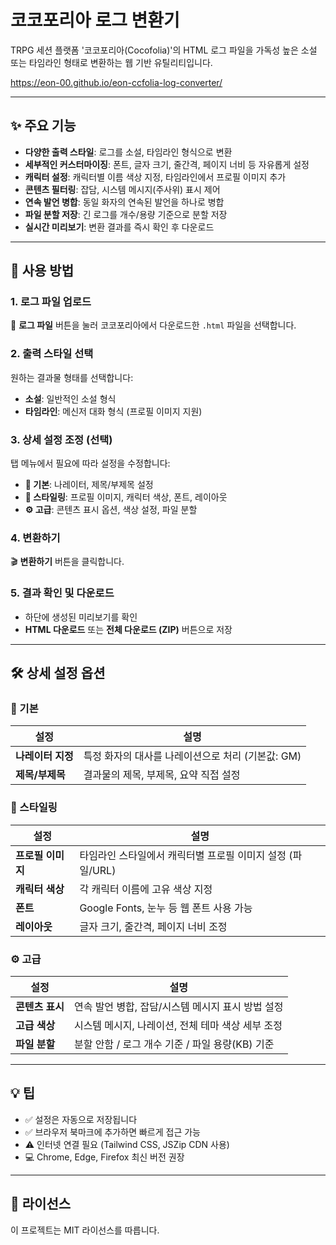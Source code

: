 # 코코포리아 로그 변환기

TRPG 세션 플랫폼 '코코포리아(Cocofolia)'의 HTML 로그 파일을 가독성 높은 소설 또는 타임라인 형태로 변환하는 웹 기반 유틸리티입니다.

https://eon-00.github.io/eon-ccfolia-log-converter/

---

## ✨ 주요 기능

- **다양한 출력 스타일**: 로그를 소설, 타임라인 형식으로 변환
- **세부적인 커스터마이징**: 폰트, 글자 크기, 줄간격, 페이지 너비 등 자유롭게 설정
- **캐릭터 설정**: 캐릭터별 이름 색상 지정, 타임라인에서 프로필 이미지 추가
- **콘텐츠 필터링**: 잡담, 시스템 메시지(주사위) 표시 제어
- **연속 발언 병합**: 동일 화자의 연속된 발언을 하나로 병합
- **파일 분할 저장**: 긴 로그를 개수/용량 기준으로 분할 저장
- **실시간 미리보기**: 변환 결과를 즉시 확인 후 다운로드

---

## 🚀 사용 방법

### 1. 로그 파일 업로드
📁 **로그 파일** 버튼을 눌러 코코포리아에서 다운로드한 `.html` 파일을 선택합니다.

### 2. 출력 스타일 선택
원하는 결과물 형태를 선택합니다:
- **소설**: 일반적인 소설 형식
- **타임라인**: 메신저 대화 형식 (프로필 이미지 지원)

### 3. 상세 설정 조정 (선택)
탭 메뉴에서 필요에 따라 설정을 수정합니다:
- **📝 기본**: 나레이터, 제목/부제목 설정
- **🎨 스타일링**: 프로필 이미지, 캐릭터 색상, 폰트, 레이아웃
- **⚙️ 고급**: 콘텐츠 표시 옵션, 색상 설정, 파일 분할

### 4. 변환하기
🎬 **변환하기** 버튼을 클릭합니다.

### 5. 결과 확인 및 다운로드
- 하단에 생성된 미리보기를 확인
- **HTML 다운로드** 또는 **전체 다운로드 (ZIP)** 버튼으로 저장

---

## 🛠️ 상세 설정 옵션

### 📝 기본
| 설정 | 설명 |
|------|------|
| **나레이터 지정** | 특정 화자의 대사를 나레이션으로 처리 (기본값: GM) |
| **제목/부제목** | 결과물의 제목, 부제목, 요약 직접 설정 |

### 🎨 스타일링
| 설정 | 설명 |
|------|------|
| **프로필 이미지** | 타임라인 스타일에서 캐릭터별 프로필 이미지 설정 (파일/URL) |
| **캐릭터 색상** | 각 캐릭터 이름에 고유 색상 지정 |
| **폰트** | Google Fonts, 눈누 등 웹 폰트 사용 가능 |
| **레이아웃** | 글자 크기, 줄간격, 페이지 너비 조정 |

### ⚙️ 고급
| 설정 | 설명 |
|------|------|
| **콘텐츠 표시** | 연속 발언 병합, 잡담/시스템 메시지 표시 방법 설정 |
| **고급 색상** | 시스템 메시지, 나레이션, 전체 테마 색상 세부 조정 |
| **파일 분할** | 분할 안함 / 로그 개수 기준 / 파일 용량(KB) 기준 |

---

## 💡 팁

- ✅ 설정은 자동으로 저장됩니다
- ✅ 브라우저 북마크에 추가하면 빠르게 접근 가능
- ⚠️ 인터넷 연결 필요 (Tailwind CSS, JSZip CDN 사용)
- 💻 Chrome, Edge, Firefox 최신 버전 권장

---

## 📄 라이선스

이 프로젝트는 MIT 라이선스를 따릅니다.


